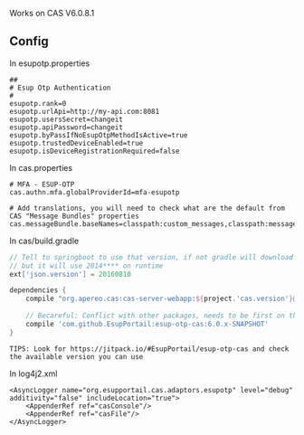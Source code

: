 Works on CAS V6.0.8.1

## Config

In esupotp.properties

```
##
# Esup Otp Authentication
#
esupotp.rank=0
esupotp.urlApi=http://my-api.com:8081
esupotp.usersSecret=changeit
esupotp.apiPassword=changeit
esupotp.byPassIfNoEsupOtpMethodIsActive=true
esupotp.trustedDeviceEnabled=true
esupotp.isDeviceRegistrationRequired=false
```

In cas.properties

```
# MFA - ESUP-OTP
cas.authn.mfa.globalProviderId=mfa-esupotp

# Add translations, you will need to check what are the default from CAS "Message Bundles" properties
cas.messageBundle.baseNames=classpath:custom_messages,classpath:messages,classpath:esupotp_message
```

In cas/build.gradle

``` groovy
// Tell to springboot to use that version, if not gradle will download 2 versions 2014**** and 20160810, 
// but it will use 2014**** on runtime
ext['json.version'] = 20160810

dependencies {
    compile "org.apereo.cas:cas-server-webapp:${project.'cas.version'}@war"
    
    // Becareful: Conflict with other packages, needs to be first on the list
    compile 'com.github.EsupPortail:esup-otp-cas:6.0.x-SNAPSHOT'
}
```

    TIPS: Look for https://jitpack.io/#EsupPortail/esup-otp-cas and check the available version you can use

In log4j2.xml
```
<AsyncLogger name="org.esupportail.cas.adaptors.esupotp" level="debug" additivity="false" includeLocation="true">
    <AppenderRef ref="casConsole"/>
    <AppenderRef ref="casFile"/>
</AsyncLogger>
```
